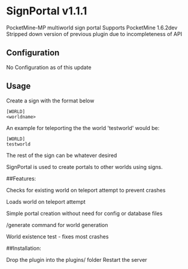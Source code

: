 SignPortal v1.1.1
==========

PocketMine-MP multiworld sign portal
Supports PocketMine 1.6.2dev
Stripped down version of previous plugin due to incompleteness of API

## Configuration
No Configuration as of this update

## Usage
Create a sign with the format below

```
[WORLD]
<worldname>
 ```
 
 An example for teleporting the the world 'testworld' would be:
 ```
 [WORLD]
 testworld
 ```
 
The rest of the sign can be whatever desired

SignPortal is used to create portals to other worlds using signs.

##Features:

Checks for existing world on teleport attempt to prevent crashes

Loads world on teleport attempt

Simple portal creation without need for config or database files

/generate command for world generation

World existence test - fixes most crashes

##Installation:

Drop the plugin into the plugins/ folder
Restart the server
